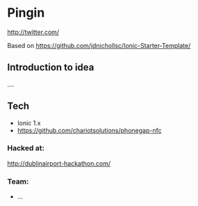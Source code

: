 # Pingin

http://twitter.com/

Based on https://github.com/jdnichollsc/Ionic-Starter-Template/

## Introduction to idea

....

## Tech

  - Ionic 1.x
  - https://github.com/chariotsolutions/phonegap-nfc

### Hacked at:
http://dublinairport-hackathon.com/

### Team:
  - ...